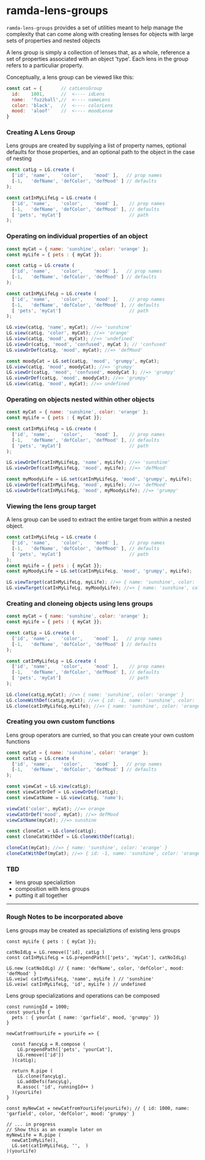 # ramda-lens-groups

`ramda-lens-groups` provides a set of utilities meant to help manage the complexity that can
come along with creating lenses for objects with large sets of properties and nested objects

A lens group is simply a collection of lenses that, as a whole, reference a set of
properties associated with an object 'type'.  Each lens in the group refers to
a particuliar property.

Conceptually, a lens group can be viewed like this:

```javascript
const cat = {       // catLensGroup
  id:    1001,      //  <---- idLens
  name:  'fuzzball',//  <---- nameLens
  color: 'black',   //  <---- colorLens
  mood:  'aloof'    //  <---- moodLense
}
```

### Creating A Lens Group

Lens groups are created by supplying a list of property names, optional defaults for those properties, and an optional path to the object in the case of nesting

```javascript
const catLg = LG.create (
  ['id', 'name',    'color',    'mood' ],   // prop names
  [-1,   'defName', 'defColor', 'defMood' ] // defaults
);

const catInMyLifeLg = LG.create (
  ['id', 'name',    'color',    'mood' ],    // prop names
  [-1,   'defName', 'defColor', 'defMood' ], // defaults
  [ 'pets', 'myCat']                         // path
);
```

### Operating on individual properties of an object

``` javascript
const myCat = { name: 'sunshine', color: 'orange' };
const myLife = { pets : { myCat }};

const catLg = LG.create (
  ['id', 'name',    'color',    'mood' ],   // prop names
  [-1,   'defName', 'defColor', 'defMood' ] // defaults
);

const catInMyLifeLg = LG.create (
  ['id', 'name',    'color',    'mood' ],    // prop names
  [-1,   'defName', 'defColor', 'defMood' ], // defaults
  [ 'pets', 'myCat']                         // path
);

LG.view(catLg, 'name', myCat); //=> 'sunshine'
LG.view(catLg, 'color', myCat); //=> 'orange'
LG.view(catLg, 'mood', myCat); //=> 'undefined'
LG.viewOr(catLg, 'mood', 'confused', myCat ); // 'confused'
LG.viewOrDef(catLg, 'mood', myCat); //=> 'defMood'

const moodyCat = LG.set(catLg, 'mood', 'grumpy', myCat);
LG.view(catLg, 'mood', moodyCat); //=> 'grumpy'
LG.viewOr(catLg, 'mood', 'confused', moodyCat ); //=> 'grumpy'
LG.viewOrDef(catLg, 'mood', moodyCat); //=> 'grumpy'
LG.view(catLg, 'mood', myCat); //=> undefined
```

### Operating on objects nested within other objects

``` javascript
const myCat = { name: 'sunshine', color: 'orange' };
const myLife = { pets : { myCat }};

const catInMyLifeLg = LG.create (
  ['id', 'name',    'color',    'mood' ],    // prop names
  [-1,   'defName', 'defColor', 'defMood' ], // defaults
  [ 'pets', 'myCat']                         // path
);

LG.viewOrDef(catInMyLifeLg, 'name', myLife); //=> 'sunshine'
LG.viewOrDef(catInMyLifeLg, 'mood', myLife); //=> 'defMood'

const myMoodyLife = LG.set(catInMyLifeLg, 'mood', 'grumpy', myLife);
LG.viewOrDef(catInMyLifeLg, 'mood', myLife); //=> 'defMood'
LG.viewOrDef(catInMyLifeLg, 'mood', myMoodyLife); //=> 'grumpy'
```

### Viewing the lens group target

A lens group can be used to extract the entire target from within a nested object.
``` javascript
const catInMyLifeLg = LG.create (
  ['id', 'name',    'color',    'mood' ],    // prop names
  [-1,   'defName', 'defColor', 'defMood' ], // defaults
  [ 'pets', 'myCat']                         // path
);
const myLife = { pets : { myCat }};
const myMoodyLife = LG.set(catInMyLifeLg, 'mood', 'grumpy', myLife);

LG.viewTarget(catInMyLifeLg, myLife); //=> { name: 'sunshine', color: 'orange' }
LG.viewTarget(catInMyLifeLg, myMoodyLife); //=> { name: 'sunshine', color: 'orange', mood: 'grumpy' }
```

### Creating and cloneing objects using lens groups

``` javascript
const myCat = { name: 'sunshine', color: 'orange' };
const myLife = { pets : { myCat }};

const catLg = LG.create (
  ['id', 'name',    'color',    'mood' ],   // prop names
  [-1,   'defName', 'defColor', 'defMood' ] // defaults
);

const catInMyLifeLg = LG.create (
  ['id', 'name',    'color',    'mood' ],    // prop names
  [-1,   'defName', 'defColor', 'defMood' ], // defaults
  [ 'pets', 'myCat']                         // path
);

LG.clone(catLg,myCat); //=> { name: 'sunshine', color: 'orange' }
LG.cloneWithDef(catLg,myCat); //=> { id: -1, name: 'sunshine', color: 'orange', mood: 'defMood' }
LG.clone(catInMyLifeLg,myLife); //=> { name: 'sunshine', color: 'orange' }
```

### Creating you own custom functions
Lens group operators are curried, so that you can create your own custom functions

``` javascript
const myCat = { name: 'sunshine', color: 'orange' };
const catLg = LG.create (
  ['id', 'name',    'color',    'mood' ],   // prop names
  [-1,   'defName', 'defColor', 'defMood' ] // defaults
);

const viewCat = LG.view(catLg);
const viewCatOrDef = LG.viewOrDef(catLg);
const viewCatName = LG.view(catLg, 'name');

viewCat('color', myCat); //=> orange
viewCatOrDef('mood', myCat); //=> defMood
viewCatName(myCat); //=> sunshine

const cloneCat = LG.clone(catLg);
const cloneCatWithDef = LG.cloneWithDef(catLg);

cloneCat(myCat); //=> { name: 'sunshine', color: 'orange' }
cloneCatWithDef(myCat); //=> { id: -1, name: 'sunshine', color: 'orange', mood: 'defMood' }
```

### TBD
* lens group specializtion
* composition with lens groups
* putting it all together


------------------------------------------------------------------------

### Rough Notes to be incorporated above

Lens groups may be created as specializtions of existing lens groups

```
const myLife { pets : { myCat }};

catNoIdLg = LG.remove(['id], catLg )
const catInMyLifeLg = LG.prependPath(['pets', 'myCat'], catNoIdLg)

LG.new (catNoIdLg) // { name: 'defName', color, 'defColor', mood: 'defMood' }
LG.veiw( catInMyLifeLg, 'name', myLife ) // 'sunshine'
LG.veiw( catInMyLifeLg, 'id', myLife ) // undefined
```

Lens group specializations and operations can be composed
```
const runningId = 1000;
const yourLife {
  pets : { yourCat { name: 'garfield', mood, 'grumpy' }}
}

newCatfromYourLife = yourLife => {

  const fancyLg = R.compose (
    LG.prependPath(['pets', 'yourCat'],
    LG.remove(['id'])
  )(catLg);

  return R.pipe (
    LG.clone(fancyLg).
    LG.addDefs(fancyLg),
    R.assoc( 'id', runningId++ )
  )(yourLife)
}

const myNewCat = newCatfromYourLife(yourLife); // { id: 1000, name: 'garfield', color, 'defColor', mood: 'grumpy' }

// ... in progress
// Show this as an example later on
myNewLife = R.pipe (
  newCatInMyLife(),
  LG.set(catInMyLifeLg, '',  )
)(yourLife)
```
